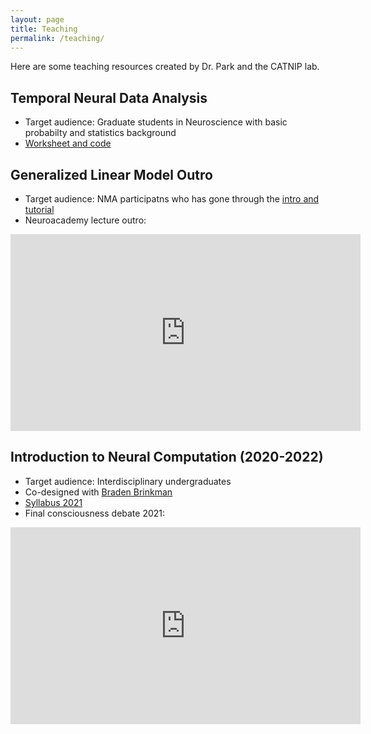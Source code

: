 ```yaml
---
layout: page
title: Teaching
permalink: /teaching/
---
```


Here are some teaching resources created by Dr. Park and the CATNIP lab.

## Temporal Neural Data Analysis

* Target audience: Graduate students in Neuroscience with basic probabilty and statistics background
* [Worksheet and code](https://github.com/memming/temporal-neural-data-lectures)

## Generalized Linear Model Outro

* Target audience: NMA participatns who has gone through the [intro and tutorial](https://compneuro.neuromatch.io/tutorials/W1D4_GeneralizedLinearModels/W1D4_Intro.html)
* Neuroacademy lecture outro:
<iframe width="560" height="315" src="https://www.youtube.com/embed/NXVG9ORBYXQ" title="YouTube video player" frameborder="0" allow="accelerometer; autoplay; clipboard-write; encrypted-media; gyroscope; picture-in-picture" allowfullscreen></iframe>

## Introduction to Neural Computation (2020-2022)

* Target audience: Interdisciplinary undergraduates
* Co-designed with [Braden Brinkman](https://www.sites.google.com/site/bradenbrinkman)
* [Syllabus 2021](/files/BIO347_syllabus_Fall_2021_web.pdf)
* Final consciousness debate 2021:
<iframe width="560" height="315" src="https://www.youtube.com/embed/Dv4s72FVkIU" title="YouTube video player" frameborder="0" allow="accelerometer; autoplay; clipboard-write; encrypted-media; gyroscope; picture-in-picture" allowfullscreen></iframe>
